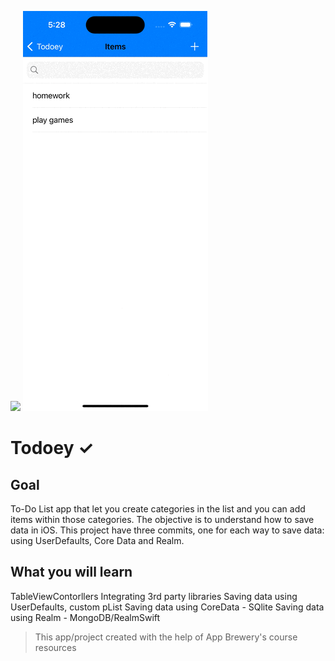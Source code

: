 ![](screenshot/app.gif)     ![](screenshot/app-swipe-delete.gif)


# Todoey ✓

## Goal

To-Do List app that let you create categories in the list and you can add items within those categories. 
The objective is to understand how to save data in iOS. This project have three commits, one for each way to save data: using UserDefaults, Core Data and Realm.


## What you will learn

TableViewContorllers
Integrating 3rd party libraries
Saving data using UserDefaults, custom pList
Saving data using CoreData - SQlite
Saving data using Realm - MongoDB/RealmSwift


>This app/project created with the help of App Brewery's course resources
